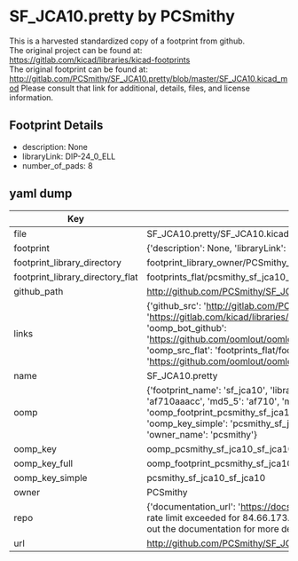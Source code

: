 # SF_JCA10.pretty by PCSmithy  
This is a harvested standardized copy of a footprint from github.  
The original project can be found at:  
https://gitlab.com/kicad/libraries/kicad-footprints  
The original footprint can be found at:
http://gitlab.com/PCSmithy/SF_JCA10.pretty/blob/master/SF_JCA10.kicad_mod
Please consult that link for additional, details, files, and license information.  
## Footprint Details
* description: None  
* libraryLink: DIP-24_0_ELL  
* number_of_pads: 8  
## yaml dump  
| Key | Value |  
| --- | --- |  
| file | SF_JCA10.pretty/SF_JCA10.kicad_mod |  
| footprint | {'description': None, 'libraryLink': 'DIP-24_0_ELL', 'number_of_pads': 8} |  
| footprint_library_directory | footprint_library_owner/PCSmithy_SF_JCA10.pretty |  
| footprint_library_directory_flat | footprints_flat/pcsmithy_sf_jca10_sf_jca10/working |  
| github_path | http://github.com/PCSmithy/SF_JCA10.pretty/blob/master/SF_JCA10.kicad_mod |  
| links | {'github_src': 'http://gitlab.com/PCSmithy/SF_JCA10.pretty/blob/master/SF_JCA10.kicad_mod', 'github_src_repo': 'https://gitlab.com/kicad/libraries/kicad-footprints', 'oomp_bot': 'footprints/pcsmithy_sf_jca10_sf_jca10/working', 'oomp_bot_github': 'https://github.com/oomlout/oomlout_oomp_footprint_bot/tree/main/footprints/pcsmithy_sf_jca10_sf_jca10/working', 'oomp_src_flat': 'footprints_flat/footprints_flat/pcsmithy_sf_jca10_sf_jca10/working', 'oomp_src_flat_github': 'https://github.com/oomlout/oomlout_oomp_footprint_src/tree/main/footprints_flat/pcsmithy_sf_jca10_sf_jca10/working'} |  
| name | SF_JCA10.pretty |  
| oomp | {'footprint_name': 'sf_jca10', 'library_name': 'sf_jca10', 'md5': 'af710aaacca6cb2f124de9711b8da226', 'md5_10': 'af710aaacc', 'md5_5': 'af710', 'md5_6': 'af710a', 'oomp_key': 'oomp_pcsmithy_sf_jca10_sf_jca10', 'oomp_key_extra': 'oomp_footprint_pcsmithy_sf_jca10_sf_jca10', 'oomp_key_full': 'oomp_footprint_pcsmithy_sf_jca10_sf_jca10_af710a', 'oomp_key_simple': 'pcsmithy_sf_jca10_sf_jca10', 'original_filename': 'SF_JCA10.pretty/SF_JCA10.kicad_mod', 'owner_name': 'pcsmithy'} |  
| oomp_key | oomp_pcsmithy_sf_jca10_sf_jca10 |  
| oomp_key_full | oomp_footprint_pcsmithy_sf_jca10_sf_jca10 |  
| oomp_key_simple | pcsmithy_sf_jca10_sf_jca10 |  
| owner | PCSmithy |  
| repo | {'documentation_url': 'https://docs.github.com/rest/overview/resources-in-the-rest-api#rate-limiting', 'message': "API rate limit exceeded for 84.66.173.59. (But here's the good news: Authenticated requests get a higher rate limit. Check out the documentation for more details.)"} |  
| url | http://github.com/PCSmithy/SF_JCA10.pretty |  

